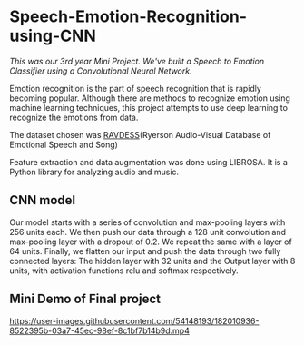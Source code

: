 # Speech-Emotion-Recognition-using-CNN
*This was our 3rd year Mini Project. We've built a Speech to Emotion Classifier using a Convolutional Neural Network.*

Emotion recognition is the part of speech recognition that is rapidly becoming popular. Although there are methods to recognize emotion using machine learning techniques, this project attempts to use deep learning to recognize the emotions from data. 

The dataset chosen was [RAVDESS](https://www.kaggle.com/datasets/uwrfkaggler/ravdess-emotional-speech-audio)(Ryerson Audio-Visual Database of Emotional Speech and Song)

Feature extraction and data augmentation was done using LIBROSA. It is a Python library for analyzing audio and music.

## CNN model ##
Our model starts with a series of convolution and max-pooling layers with 256 units each.
We then push our data through a 128 unit convolution and max-pooling layer with a dropout of 0.2.
We repeat the same with a layer of 64 units.
Finally, we flatten our input and push the data through two fully connected layers: The hidden layer with 32 units and the Output layer with 8 units, with activation functions relu and softmax respectively.

## Mini Demo of Final project ##

https://user-images.githubusercontent.com/54148193/182010936-8522395b-03a7-45ec-98ef-8c1bf7b14b9d.mp4

